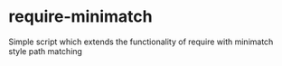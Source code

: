 # require-minimatch
Simple script which extends the functionality of require with minimatch style path matching
